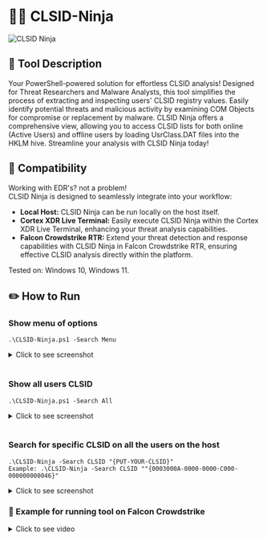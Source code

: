 # 🥷🏻 CLSID-Ninja

![CLSID Ninja](https://github.com/YosfanEilay/CLSID-Ninja/assets/132997318/120b5ee7-9ad6-48f6-929a-0a4e940f705b)

## 📜 Tool Description
Your PowerShell-powered solution for effortless CLSID analysis! Designed for Threat Researchers and Malware Analysts,
this tool simplifies the process of extracting and inspecting users' CLSID registry values. Easily identify potential
threats and malicious activity by examining COM Objects for compromise or replacement by malware. CLSID Ninja offers
a comprehensive view, allowing you to access CLSID lists for both online (Active Users) and offline users by loading
UsrClass.DAT files into the HKLM hive. Streamline your analysis with CLSID Ninja today!

## 📐 Compatibility
Working with EDR's? not a problem! <br />
CLSID Ninja is designed to seamlessly integrate into your workflow: <br />
+ **Local Host:** CLSID Ninja can be run locally on the host itself.
+ **Cortex XDR Live Terminal:** Easily execute CLSID Ninja within the Cortex XDR Live Terminal, enhancing your threat analysis capabilities.
+ **Falcon Crowdstrike RTR:** Extend your threat detection and response capabilities with CLSID Ninja in Falcon Crowdstrike RTR,
  ensuring effective CLSID analysis directly within the platform. <br />

Tested on: Windows 10, Windows 11.

## ✏️ How to Run
### Show menu of options
```
.\CLSID-Ninja.ps1 -Search Menu
```
<details>
  <summary>Click to see screenshot</summary>

![image](https://github.com/YosfanEilay/CLSID-Ninja/assets/132997318/cd74d059-0ffb-459e-ab66-c6efc481e314)

</details> <br />


### Show all users CLSID
```
.\CLSID-Ninja.ps1 -Search All
```
<details>
  <summary>Click to see screenshot</summary>
  
![image](https://github.com/YosfanEilay/CLSID-Ninja/assets/132997318/8f58c499-2230-4a01-80da-29cce37c5357)

</details> <br />

### Search for specific CLSID on all the users on the host
```
.\CLSID-Ninja -Search CLSID "{PUT-YOUR-CLSID}"
Example: .\CLSID-Ninja -Search CLSID ""{0003000A-0000-0000-C000-000000000046}"
```
<details>
  <summary>Click to see screenshot</summary>
  
![image](https://github.com/YosfanEilay/CLSID-Ninja/assets/132997318/b8638239-0e37-4cd9-a6c6-31ef2a0e1f65)

</details>

### 🦅 Example for running tool on Falcon Crowdstrike

<details>
  <summary>Click to see video</summary>
The first line of code, is to bypass the execution policy so you can run script on the system.
```
Set-ExecutionPolicy b p
```

  ![Example for CS](https://github.com/YosfanEilay/CLSID-Ninja/assets/132997318/7360cdf7-3b09-40c5-9b4c-5158cae87650)

